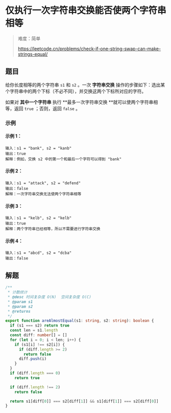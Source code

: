 # 仅执行一次字符串交换能否使两个字符串相等

> 难度：简单
>
> https://leetcode.cn/problems/check-if-one-string-swap-can-make-strings-equal/

## 题目

给你长度相等的两个字符串 `s1` 和 `s2` 。一次 **字符串交换** 操作的步骤如下：选出某个字符串中的两个下标（不必不同），并交换这两个下标所对应的字符。

如果对 **其中一个字符串** 执行 **最多一次字符串交换 **就可以使两个字符串相等，返回 `true` ；否则，返回 `false` 。

### 示例

#### 示例 1：

```
输入：s1 = "bank", s2 = "kanb"
输出：true
解释：例如，交换 s2 中的第一个和最后一个字符可以得到 "bank"
```

#### 示例 2：

```
输入：s1 = "attack", s2 = "defend"
输出：false
解释：一次字符串交换无法使两个字符串相等
```

#### 示例 3：

```
输入：s1 = "kelb", s2 = "kelb"
输出：true
解释：两个字符串已经相等，所以不需要进行字符串交换
```

#### 示例 4：

```
输入：s1 = "abcd", s2 = "dcba"
输出：false
```

## 解题

```ts 
/**
 * 计数统计
 * @desc 时间复杂度 O(N)  空间复杂度 O(C)
 * @param s1
 * @param s2
 * @returns
 */
export function areAlmostEqual(s1: string, s2: string): boolean {
  if (s1 === s2) return true
  const len = s1.length
  const diff: number[] = []
  for (let i = 0; i < len; i++) {
    if (s1[i] !== s2[i]) {
      if (diff.length >= 2)
        return false
      diff.push(i)
    }
  }
  if (diff.length === 0)
    return true

  if (diff.length !== 2)
    return false

  return s1[diff[0]] === s2[diff[1]] && s1[diff[1]] === s2[diff[0]]
}
```